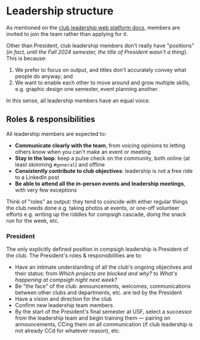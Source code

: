 # Leadership structure

As mentioned on the [club leadership web platform docs](https://compsigh.club/docs/leadership/joining), members are invited to join the team rather than applying for it.

Other than President, club leadership members don't really have "positions" (*in fact, until the Fall 2024 semester, the title of President wasn't a thing*). This is because:

1. We prefer to focus on output, and titles don't accurately convey what people do anyway; and
2. We want to enable each other to move around and grow multiple skills, e.g. graphic design one semester, event planning another.

In this sense, all leadership members have an equal voice.

## Roles & responsibilities

All leadership members are expected to:

- **Communicate clearly with the team**, from voicing opinions to letting others know when you can't make an event or meeting
- **Stay in the loop**: keep a pulse check on the community, both online (at least skimming `#general`) and offline
- **Consistently contribute to club objectives**: leadership is not a free ride to a LinkedIn post
- **Be able to attend all the in-person events and leadership meetings**, with very few exceptions

Think of "roles" as output: they tend to coincide with either regular things the club needs done e.g. taking photos at events, or one-off volunteer efforts e.g. writing up the riddles for compsigh cascade, doing the snack run for the week, etc.

### President

The only explicitly defined position in compsigh leadership is President of the club. The President's roles & responsibilities are to:

- Have an intimate understanding of all the club's ongoing objectives and their status: from *Which projects are blocked and why?* to *What's happening at compsigh night next week?*
- Be "the face" of the club: announcements, welcomes, communications between other clubs and departments, etc. are led by the President
- Have a vision and direction for the club
- Confirm new leadership team members
- By the start of the President's final semester at USF, select a successor from the leadership team and begin training them — pairing on announcements, CCing them on all communication (if club leadership is not already CCd for whatever reason), etc.
